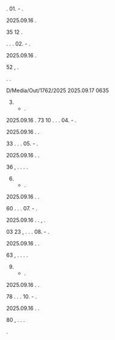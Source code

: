 . 01. - .

2025.09.16 .

35 12 .

. . . 02. - .

2025.09.16 .

52 , .

. .

D/Media/Out/1762/2025 2025.09.17 0635

03. - .

2025.09.16 . 73 10 . . . 04. - .

2025.09.16 . .

33 . . . 05. - .

2025.09.16 . .

36 , . . . .

06. - .

2025.09.16 . .

60 . . . 07. - .

2025.09.16 . . , .

03 23 , . . . 08. - .

2025.09.16 . .

63 , . . . .

09. - .

2025.09.16 . .

78 . . . 10. - .

2025.09.16 . .

80 , . . .

.